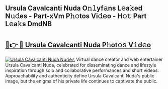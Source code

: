 ## Ursula Cavalcanti Nuda O𝚗𝚕yf𝚊ns L𝚎a𝚔ed N𝚞𝚍es - Part-xVm P𝚑𝚘tos Vi𝚍𝚎o - H𝚘𝚝 Part L𝚎a𝚔s DmdNB

# <h2><a href="http://kfbm07z.oniu.top/?m=Ursula+Cavalcanti+Nuda">🔗👉 🔴 Ursula Cavalcanti Nuda P𝚑ot𝚘𝚜 V𝚒d𝚎o</a></h2>

[![Ursula Cavalcanti Nuda Nu𝚍e𝚜](https://i.imgur.com/0qMVB7G.gif)](http://kfbm07z.oniu.top/?m=Ursula+Cavalcanti+Nuda)
Virtual dance creator and web entertainer Ursula Cavalcanti Nuda, celebrated for disseminating dance and lifestyle inspiration through solo and collaborative performances and short videos. Approachability and authenticity define Ursula Cavalcanti Nuda's public image, but the enigma of his private life continues to captivate the public.  
